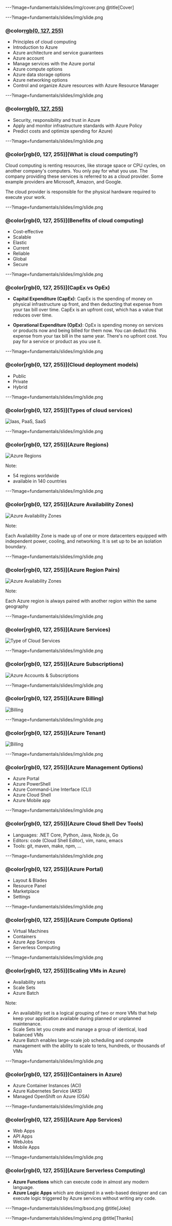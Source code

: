 ---?image=fundamentals/slides/img/cover.png
@title[Cover]

---?image=fundamentals/slides/img/slide.png

### @color[rgb(0, 127, 255)](Overview)

- Principles of cloud computing
- Introduction to Azure
- Azure architecture and service guarantees
- Azure account
- Manage services with the Azure portal
- Azure compute options
- Azure data storage options
- Azure networking options
- Control and organize Azure resources with Azure Resource Manager

---?image=fundamentals/slides/img/slide.png

### @color[rgb(0, 127, 255)](Overview)

- Security, responsibility and trust in Azure
- Apply and monitor infrastructure standards with Azure Policy
- Predict costs and optimize spending for Azure)

---?image=fundamentals/slides/img/slide.png

### @color[rgb(0, 127, 255)](What is cloud computing?)

Cloud computing is renting resources, like storage space or CPU cycles, on another company's computers. You only pay for what you use. The company providing these services is referred to as a cloud provider. Some example providers are Microsoft, Amazon, and Google.

The cloud provider is responsible for the physical hardware required to execute your work.

---?image=fundamentals/slides/img/slide.png

### @color[rgb(0, 127, 255)](Benefits of cloud computing)

- Cost-effective
- Scalable
- Elastic
- Current
- Reliable
- Global
- Secure

---?image=fundamentals/slides/img/slide.png

### @color[rgb(0, 127, 255)](CapEx vs OpEx)

- **Capital Expenditure (CapEx)**: CapEx is the spending of money on physical infrastructure up front, and then deducting that expense from your tax bill over time. CapEx is an upfront cost, which has a value that reduces over time.

- **Operational Expenditure (OpEx)**: OpEx is spending money on services or products now and being billed for them now. You can deduct this expense from your tax bill in the same year. There's no upfront cost. You pay for a service or product as you use it.

---?image=fundamentals/slides/img/slide.png

### @color[rgb(0, 127, 255)](Cloud deployment models)

- Public
- Private
- Hybrid

---?image=fundamentals/slides/img/slide.png

### @color[rgb(0, 127, 255)](Types of cloud services)

![Iaas, PaaS, SaaS](fundamentals/slides/img/5-layer-diagram.png)

---?image=fundamentals/slides/img/slide.png

### @color[rgb(0, 127, 255)](Azure Regions)

![Azure Regions](fundamentals/slides/img/regions-map-large.svg)

Note:

- 54 regions worldwide
- available in 140 countries

---?image=fundamentals/slides/img/slide.png

### @color[rgb(0, 127, 255)](Azure Availability Zones)

![Azure Availability Zones](fundamentals/slides/img/4-availability-zones.png)

Note:

Each Availability Zone is made up of one or more datacenters equipped with independent power, cooling, and networking. It is set up to be an isolation boundary.

---?image=fundamentals/slides/img/slide.png

### @color[rgb(0, 127, 255)](Azure Region Pairs)

![Azure Availability Zones](fundamentals/slides/img/5-region-pairs.png)

Note:

Each Azure region is always paired with another region within the same geography

---?image=fundamentals/slides/img/slide.png

### @color[rgb(0, 127, 255)](Azure Services)

![Type of Cloud Services](fundamentals/slides/img/3-azure-services.png)

---?image=fundamentals/slides/img/slide.png

### @color[rgb(0, 127, 255)](Azure Subscriptions)

![Azure Accounts & Subscriptions](fundamentals/slides/img/3-accounts-and-subscriptions.png)

---?image=fundamentals/slides/img/slide.png

### @color[rgb(0, 127, 255)](Azure Billing)

![Billing](fundamentals/slides/img/3-understand-your-bill.png)

---?image=fundamentals/slides/img/slide.png

### @color[rgb(0, 127, 255)](Azure Tenant)

![Billing](fundamentals/slides/img/4-azure-ad-tenant.png)

---?image=fundamentals/slides/img/slide.png

### @color[rgb(0, 127, 255)](Azure Management Options)

- Azure Portal
- Azure PowerShell
- Azure Command-Line Interface (CLI)
- Azure Cloud Shell
- Azure Mobile app

---?image=fundamentals/slides/img/slide.png

### @color[rgb(0, 127, 255)](Azure Cloud Shell Dev Tools)

- Languages: .NET Core, Python, Java, Node.js, Go
- Editors: code (Cloud Shell Editor), vim, nano, emacs
- Tools: git, maven, make, npm, ...

---?image=fundamentals/slides/img/slide.png

### @color[rgb(0, 127, 255)](Azure Portal)

- Layout & Blades
- Resource Panel
- Marketplace
- Settings

---?image=fundamentals/slides/img/slide.png

### @color[rgb(0, 127, 255)](Azure Compute Options)

- Virtual Machines
- Containers
- Azure App Services
- Serverless Computing

---?image=fundamentals/slides/img/slide.png
### @color[rgb(0, 127, 255)](Scaling VMs in Azure)

- Availability sets
- Scale Sets
- Azure Batch

Note:

- An availability set is a logical grouping of two or more VMs that help keep your application available during planned or unplanned maintenance.
- Scale Sets let you create and manage a group of identical, load balanced VMs
- Azure Batch enables large-scale job scheduling and compute management with the ability to scale to tens, hundreds, or thousands of VMs

---?image=fundamentals/slides/img/slide.png

### @color[rgb(0, 127, 255)](Containers in Azure)

- Azure Container Instances (ACI)
- Azure Kubernetes Service (AKS)
- Managed OpenShift on Azure (OSA)

---?image=fundamentals/slides/img/slide.png

### @color[rgb(0, 127, 255)](Azure App Services)

- Web Apps
- API Apps
- WebJobs
- Mobile Apps

---?image=fundamentals/slides/img/slide.png

### @color[rgb(0, 127, 255)](Azure Serverless Computing)

- **Azure Functions** which can execute code in almost any modern language.
- **Azure Logic Apps** which are designed in a web-based designer and can execute logic triggered by Azure services without writing any code.

---?image=fundamentals/slides/img/bsod.png
@title[Joke]

---?image=fundamentals/slides/img/end.png
@title[Thanks]